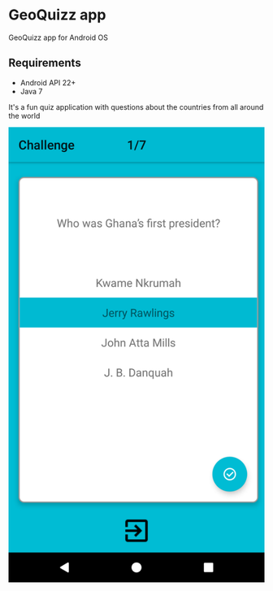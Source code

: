 # GeoQuizz app

GeoQuizz app for Android OS

## Requirements

* Android API 22+
* Java 7

It's a fun quiz application with questions about the countries from all around the world

![Screenshot](game.png)
